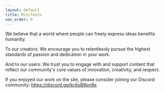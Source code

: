 ```yaml
---
layout: default
title: Minifesto
nav_order: 9
---
```

We believe that a world where people can freely express ideas benefits humanity.

To our creators: We encourage you to relentlessly pursue the highest standards of passion and dedication in your work.

And to our users: We trust you to engage with and support content that reflect our community's core values of innovation, creativity, and respect.

If you enjoyed our work on the site, please consider joining our Discord community: https://discord.gg/kc6sB9pn8e